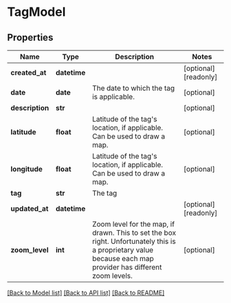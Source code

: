 # TagModel

## Properties
Name | Type | Description | Notes
------------ | ------------- | ------------- | -------------
**created_at** | **datetime** |  | [optional] [readonly] 
**date** | **date** | The date to which the tag is applicable. | [optional] 
**description** | **str** |  | [optional] 
**latitude** | **float** | Latitude of the tag&#39;s location, if applicable. Can be used to draw a map. | [optional] 
**longitude** | **float** | Latitude of the tag&#39;s location, if applicable. Can be used to draw a map. | [optional] 
**tag** | **str** | The tag | 
**updated_at** | **datetime** |  | [optional] [readonly] 
**zoom_level** | **int** | Zoom level for the map, if drawn. This to set the box right. Unfortunately this is a proprietary value because each map provider has different zoom levels. | [optional] 

[[Back to Model list]](../README.md#documentation-for-models) [[Back to API list]](../README.md#documentation-for-api-endpoints) [[Back to README]](../README.md)


